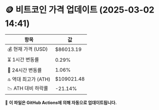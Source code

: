 # 🪙 비트코인 가격 업데이트 (2025-03-02 14:41)

| 항목                | 값 |
|--------------------|----------------|
| 💰 현재 가격 (USD) | $86013.19 |
| ⏳ 1시간 변동률    | 0.29% |
| 📆 24시간 변동률   | 1.06% |
| 🔝 역대 최고가 (ATH) | $109021.48 |
| 📉 ATH 대비 하락률 | -21.14% |

🔄 **이 파일은 GitHub Actions에 의해 자동으로 업데이트됩니다.**
